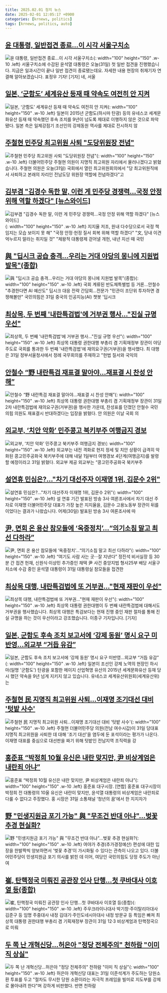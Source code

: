```yaml
---
title: 2025.02.01 정치 뉴스
date: 2025-02-01 12:05:17 +0900
categories: [krnews, politics]
tags: [krnews, politics, auto]
---
```

## [윤 대통령, 일반접견 종료...이 시각 서울구치소](https://n.news.naver.com/mnews/article/052/0002147394)

![윤 대통령, 일반접견 종료...이 시각 서울구치소](https://mimgnews.pstatic.net/image/origin/052/2025/01/31/2147394.jpg?type=nf220_150){: width="100" height="150" .w-10 .left}
서울구치소에 수감된 윤석열 대통령은 오늘(31일) 첫 일반 접견을 진행했습니다. 지금은 일과시간이 끝나 일반 접견이 종료됐는데요. 자세한 내용 현장의 취재기자 연결해 알아보겠습니다. 표정우 기자! [기자] 네, 서울

## [일본, ‘군함도’ 세계유산 등재 때 약속도 여전히 안 지켜](https://n.news.naver.com/mnews/article/032/0003348358)

![일본, ‘군함도’ 세계유산 등재 때 약속도 여전히 안 지켜](https://mimgnews.pstatic.net/image/origin/032/2025/02/01/3348358.jpg?type=nf220_150){: width="100" height="150" .w-10 .left}
일본이 2015년 군함도(하시마 탄광) 등의 유네스코 세계문화유산 등재 때 약속했던 후속 조치를 9년이 넘도록 제대로 이행하지 않은 것으로 파악됐다. 일본 측은 일제강점기 조선인의 강제동원 역사를 제대로 전시하지 않

## [주철현 민주당 최고위원 사퇴 "도당위원장 전념"](https://n.news.naver.com/mnews/article/660/0000078469)

![주철현 민주당 최고위원 사퇴 "도당위원장 전념"](https://mimgnews.pstatic.net/image/origin/660/2025/01/31/78469.jpg?type=nf220_150){: width="100" height="150" .w-10 .left}
더불어민주당 주철현 의원이 지명직 최고위원 자리에서 물러나겠다고 밝혔습니다. 주철현 의원은 오늘(31일) 국회에서 열린 최고위원회의에서 "당 최고위원직에서 사퇴하고 본래의 자리인 전남도당 위원장 역할에 전념하겠다"고

## [김부겸 "김경수 독한 말, 이런 게 민주당 경쟁력…국정 안정 위해 역할 하겠다" [뉴스와이드]](https://n.news.naver.com/mnews/article/057/0001869388)

![김부겸 "김경수 독한 말, 이런 게 민주당 경쟁력…국정 안정 위해 역할 하겠다" [뉴스와이드]](https://mimgnews.pstatic.net/image/origin/057/2025/01/31/1869388.jpg?type=nf220_150){: width="100" height="150" .w-10 .left}
지지율 저조, 원내 다수당으로서 국정 책임지는 모습 보이지 못 해" "국정 안정·헌정 질서 회복 위해 역할 하겠다" "文, 당내 이견 억누르지 말라는 취지일 것" "제왕적 대통령제 걷어낼 개헌, 내년 지선 때 국민

## [與 "딥시크 공습 충격…우리는 거대 야당의 몽니에 지원법 발목"(종합)](https://n.news.naver.com/mnews/article/001/0015185694)

![與 "딥시크 공습 충격…우리는 거대 야당의 몽니에 지원법 발목"(종합)](https://mimgnews.pstatic.net/image/origin/001/2025/01/31/15185694.jpg?type=nf220_150){: width="100" height="150" .w-10 .left}
국회 계류된 반도체특별법 등 거론…안철수 "추경한다면 AI 예산도" 딥시크 대응 전략 간담회…전문가 "민관이 조단위 투자하면 경쟁해볼만" 국민의힘은 31일 중국의 인공지능(AI) 챗봇 '딥시크

## [최상목, 두 번째 '내란특검법'에 거부권 행사…"진실 규명 우선"](https://n.news.naver.com/mnews/article/656/0000119856)

![최상목, 두 번째 '내란특검법'에 거부권 행사…"진실 규명 우선"](https://mimgnews.pstatic.net/image/origin/656/2025/01/31/119856.jpg?type=nf220_150){: width="100" height="150" .w-10 .left}
최상목 대통령 권한대행 부총리 겸 기획재정부 장관이 야당 주도로 국회를 통과한 두 번째 '내란특검법'에 재의요구권(거부권)을 행사했다. 최 대행은 31일 정부서울청사에서 정례 국무회의를 주재하고 "헌법 질서와 국익의

## [안철수 “野 내란특검 재표결 말아야…재표결 시 찬성 안해”](https://n.news.naver.com/mnews/article/018/0005934065)

![안철수 “野 내란특검 재표결 말아야…재표결 시 찬성 안해”](https://mimgnews.pstatic.net/image/origin/018/2025/01/31/5934065.jpg?type=nf220_150){: width="100" height="150" .w-10 .left}
최상목 대통령 권한대행 부총리 겸 기획재정부 장관이 31일 2차 내란특검법에 재의요구권(거부권)을 행사한 가운데, 찬성표를 던졌던 안철수 국민의힘 의원도 재표결시 반대하겠다는 입장을 밝혔다. 안 의원은 이날 국회 의

## [외교부, ‘치안 악화’ 민주콩고 북키부주 여행금지 경보](https://n.news.naver.com/mnews/article/018/0005934101)

![외교부, ‘치안 악화’ 민주콩고 북키부주 여행금지 경보](https://mimgnews.pstatic.net/image/origin/018/2025/01/31/5934101.jpg?type=nf220_150){: width="100" height="150" .w-10 .left}
외교부는 내전 격화로 현지 정세 및 치안 상황이 급격히 악화된 콩고민주공화국 북키부주에 대해 내달 1일부터 여행경보 4단계(여행금지)를 발령할 예정이라고 31일 밝혔다. 외교부 제공 외교부는 “콩고민주공화국 북키부주

## [설연휴 민심은?…"차기 대선주자 이재명 1위, 김문수 2위"](https://n.news.naver.com/mnews/article/057/0001869236)

![설연휴 민심은?…"차기 대선주자 이재명 1위, 김문수 2위"](https://mimgnews.pstatic.net/image/origin/057/2025/01/31/1869236.jpg?type=nf220_150){: width="100" height="150" .w-10 .left}
설 연휴 기간 발표된 방송 3사 여론조사에서 차기 대선 주자로 이재명 더불어민주당 대표가 가장 높은 지지율을, 김문수 고용노동부 장관이 뒤를 이었다는 결과가 나왔습니다. 어제(30일) 발표된 방송 3사 여론조사에 따

## [尹, 면회 온 용산 참모들에 ‘옥중정치’…“의기소침 말고 최선 다하라”](https://n.news.naver.com/mnews/article/009/0005436589)

![尹, 면회 온 용산 참모들에 ‘옥중정치’…“의기소침 말고 최선 다하라”](https://mimgnews.pstatic.net/image/origin/009/2025/01/31/5436589.jpg?type=nf220_150){: width="100" height="150" .w-10 .left}
“여기도 사람 사는 곳···잘 지낸다” 정진석 비서실장 등 30분 간 접견 헌재, 신원식·이상민 추가증인 채택 尹 사건 중앙지법 형사25부 배당 서울구치소에 수감 중인 윤석열 대통령이 31일 대통령실 참모들을 접견한

## [최상목 대행, 내란특검법에 또 거부권..."현재 재판이 우선"](https://n.news.naver.com/mnews/article/052/0002147451)

![최상목 대행, 내란특검법에 또 거부권..."현재 재판이 우선"](https://mimgnews.pstatic.net/image/origin/052/2025/01/31/2147451.jpg?type=nf220_150){: width="100" height="150" .w-10 .left}
최상목 대통령 권한대행이 두 번째 내란특검법에 대해서도 거부권을 행사했습니다. 최상목 대행은 특검보다는 현재 진행 중인 재판 절차를 통해 진실 규명을 하는 것이 우선이라고 강조했습니다. 이종구 기자입니다. [기자]

## [일본, 군함도 후속 조치 보고서에 ‘강제 동원’ 명시 요구 미반영…외교부 “거듭 유감”](https://n.news.naver.com/mnews/article/056/0011884370)

![일본, 군함도 후속 조치 보고서에 ‘강제 동원’ 명시 요구 미반영…외교부 “거듭 유감”](https://mimgnews.pstatic.net/image/origin/056/2025/02/01/11884370.jpg?type=nf220_150){: width="100" height="150" .w-10 .left}
일본이 조선인 강제 노역의 현장인 하시마(일명 '군함도') 탄광을 포함한 메이지 산업혁명 유산의 2015년 세계문화유산 등재 당시 했던 약속을 9년 넘게 지키지 않고 있습니다. 유네스코 세계유산위원회(세계유산위)는

## [주철현 民 지명직 최고위원 사퇴…이재명 조기대선 대비 '텃밭 사수'](https://n.news.naver.com/mnews/article/421/0008048416)

![주철현 民 지명직 최고위원 사퇴…이재명 조기대선 대비 '텃밭 사수'](https://mimgnews.pstatic.net/image/origin/421/2025/01/31/8048416.jpg?type=nf220_150){: width="100" height="150" .w-10 .left}
주철현 더불어민주당 의원(전남 여수시갑)이 31일 당대표 지명직 최고위원을 사퇴한 데 대해 '조기 대선'을 염두에 둔 포석이라는 평가가 나온다. 이재명 대표를 중심으로 대선판을 짜기 위해 텃밭인 전남지역 조직력을 강

## [홍준표 “박정희 10월 유신은 내란 맞지만, 尹 비상계엄은 내란죄 아냐”](https://n.news.naver.com/mnews/article/016/0002422040)

![홍준표 “박정희 10월 유신은 내란 맞지만, 尹 비상계엄은 내란죄 아냐”](https://mimgnews.pstatic.net/image/origin/016/2025/01/31/2422040.jpg?type=nf220_150){: width="100" height="150" .w-10 .left}
홍준표 대구시장. [연합] 홍준표 대구시장이 박정희 전 대통령의 10울 유신은 내란이 맞지만, 윤석열 대통령의 비상계엄은 내란죄로 다룰 수 없다고 주장했다. 홍 시장은 31일 소통채널 ‘청년의 꿈’에서 한 지지자가

## [野 "민생지원금 포기 가능" 與 "무조건 반대 아냐"…벚꽃 추경 현실화?](https://n.news.naver.com/mnews/article/015/0005087861)

![野 "민생지원금 포기 가능" 與 "무조건 반대 아냐"…벚꽃 추경 현실화?](https://mimgnews.pstatic.net/image/origin/015/2025/01/31/5087861.jpg?type=nf220_150){: width="100" height="150" .w-10 .left}
여야가 추경(추가경정예산) 편성에 대한 입장을 한발짝씩 양보하면서 '벚꽃 추경'이 가시화될 수 있다는 관측이 나오고 있다. 더불어민주당이 민생지원금 포기 의사를 밝힌 데 이어, 여당인 국민의힘도 당정 주도가 아닌 여

## [崔, 탄핵정국 미뤄진 공관장 인사 단행…첫 쿠바대사 이호열 등(종합)](https://n.news.naver.com/mnews/article/001/0015185629)

![崔, 탄핵정국 미뤄진 공관장 인사 단행…첫 쿠바대사 이호열 등(종합)](https://mimgnews.pstatic.net/image/origin/001/2025/01/31/15185629.jpg?type=nf220_150){: width="100" height="150" .w-10 .left}
주우크라이나대사 박기창·주이탈리아대사 김준구 등 임명 주중대사 내정 김대기·주인도네시아대사 내정 방문규 등 특임은 빠져 최상목 대통령 권한대행 부총리 겸 기획재정부 장관이 31일 12·3 비상계엄과 탄핵정국으로 미뤄

## [두 쪽 난 개혁신당…허은아 "정당 전체주의" 천하람 "이미 직 상실"](https://n.news.naver.com/mnews/article/421/0008048117)

![두 쪽 난 개혁신당…허은아 "정당 전체주의" 천하람 "이미 직 상실"](https://mimgnews.pstatic.net/image/origin/421/2025/01/31/8048117.jpg?type=nf220_150){: width="100" height="150" .w-10 .left}
허은아 개혁신당 대표는 31일 이준석계가 주도하는 당원소환 투표를 두고 "절차도 무시한 당원 소환이라는 자극적 프레임을 빌미로 지도부를 강제로 몰아내려 한다"며 강하게 비판했다. 반면 천하람

